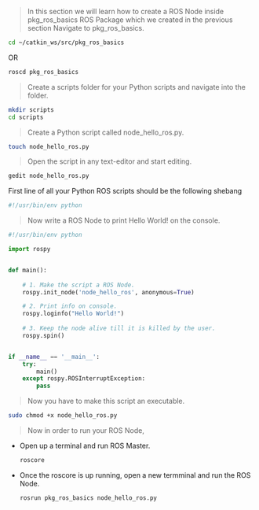 >In this section we will learn how to create a ROS Node inside pkg_ros_basics ROS Package which we created in the previous section  Navigate to pkg_ros_basics.

``` bash
cd ~/catkin_ws/src/pkg_ros_basics
```

OR
``` bash
roscd pkg_ros_basics
```

> Create a scripts folder for your Python scripts and navigate into the folder.

``` bash
mkdir scripts
cd scripts
```

>Create a Python script called node_hello_ros.py.

``` bash
touch node_hello_ros.py
```

> Open the script in any text-editor and start editing.

``` bash
gedit node_hello_ros.py
```

First line of all your Python ROS scripts should be the following shebang

``` bash
#!/usr/bin/env python
```

> Now write a ROS Node to print Hello World! on the console.

``` python
#!/usr/bin/env python

import rospy


def main():    
    
    # 1. Make the script a ROS Node.
    rospy.init_node('node_hello_ros', anonymous=True)

    # 2. Print info on console.
    rospy.loginfo("Hello World!")
    
    # 3. Keep the node alive till it is killed by the user.
    rospy.spin()


if __name__ == '__main__':
    try:
        main()
    except rospy.ROSInterruptException:
        pass

```

> Now you have to make this script an executable.
``` bash
sudo chmod +x node_hello_ros.py
```

>Now in order to run your ROS Node, 
* Open up a terminal and run ROS Master.
    ``` bash
    roscore
    ```

* Once the roscore is up running, open a new termminal and run the ROS Node.

    ``` bash
    rosrun pkg_ros_basics node_hello_ros.py
    ```

